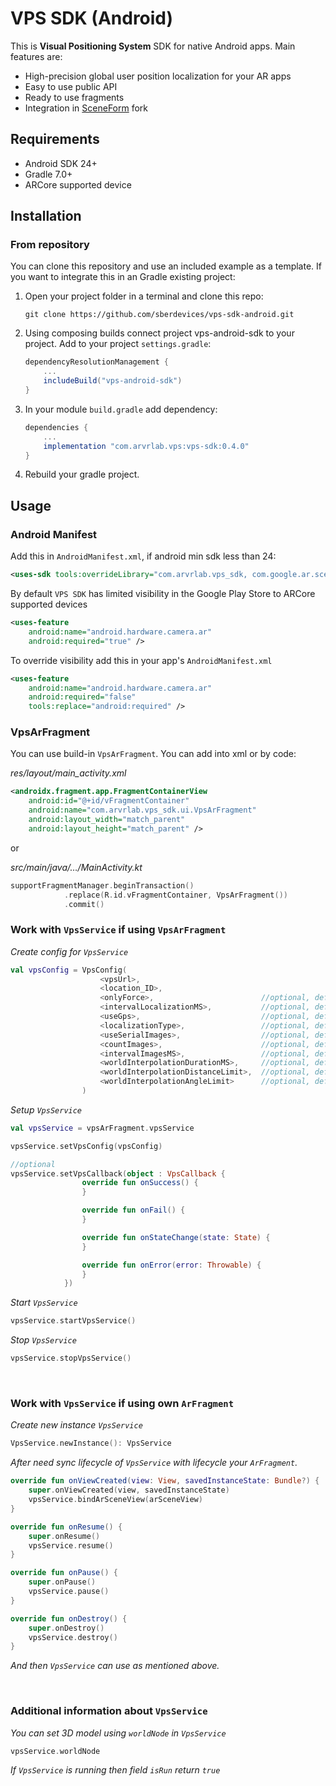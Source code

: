 # VPS SDK (Android)

This is **Visual Positioning System** SDK for native Android apps. Main features are:
- High-precision global user position localization for your AR apps
- Easy to use public API
- Ready to use fragments
- Integration in [SceneForm](https://github.com/google-ar/sceneform-android-sdk) fork

## Requirements
- Android SDK 24+
- Gradle 7.0+
- ARCore supported device

## Installation

### From repository

You can clone this repository and use an included example as a template. If you want to integrate this in an Gradle existing project:

1. Open your project folder in a terminal and clone this repo:
    ```shell
    git clone https://github.com/sberdevices/vps-sdk-android.git
    ```

2. Using composing builds connect project vps-android-sdk to your project. Add to your project `settings.gradle`:
    ```gradle
    dependencyResolutionManagement {
        ...
        includeBuild("vps-android-sdk")
    }
    ```

3. In your module `build.gradle` add dependency:
    ```gradle
    dependencies {
        ...
        implementation "com.arvrlab.vps:vps-sdk:0.4.0"
    }
    ```

4. Rebuild your gradle project.

## Usage

### Android Manifest

Add this in `AndroidManifest.xml`, if android min sdk less than 24: 

```xml
<uses-sdk tools:overrideLibrary="com.arvrlab.vps_sdk, com.google.ar.sceneform.ux" />
```

By default `VPS SDK` has limited visibility in the Google Play Store to ARCore supported devices

```xml
<uses-feature
    android:name="android.hardware.camera.ar"
    android:required="true" />
```

To override visibility add this in your app's `AndroidManifest.xml`

```xml
<uses-feature
    android:name="android.hardware.camera.ar"
    android:required="false"
    tools:replace="android:required" />
```

### VpsArFragment

You can use build-in `VpsArFragment`. You can add into xml or by code:

*res/layout/main_activity.xml*
```xml
<androidx.fragment.app.FragmentContainerView
    android:id="@+id/vFragmentContainer"
    android:name="com.arvrlab.vps_sdk.ui.VpsArFragment"
    android:layout_width="match_parent"
    android:layout_height="match_parent" />
```
or

*src/main/java/…/MainActivity.kt*
```kotlin
supportFragmentManager.beginTransaction()
            .replace(R.id.vFragmentContainer, VpsArFragment())
            .commit()
```

### Work with `VpsService` if using `VpsArFragment`

*Create config for `VpsService`*

```kotlin
val vpsConfig = VpsConfig(
                    <vpsUrl>,
                    <location_ID>,
                    <onlyForce>,                        //optional, default false
                    <intervalLocalizationMS>,           //optional, default 5000L
                    <useGps>,                           //optional, default false
                    <localizationType>,                 //optional, default MobileVps [Photo, MobileVps]
                    <useSerialImages>,                  //optional, default true
                    <countImages>,                      //optional, default 5
                    <intervalImagesMS>,                 //optional, default 1000L
                    <worldInterpolationDurationMS>,     //optional, default 500L
                    <worldInterpolationDistanceLimit>,  //optional, default 2f
                    <worldInterpolationAngleLimit>      //optional, default 10f
                )
```

*Setup `VpsService`*

```kotlin
val vpsService = vpsArFragment.vpsService

vpsService.setVpsConfig(vpsConfig)

//optional
vpsService.setVpsCallback(object : VpsCallback {
                override fun onSuccess() {
                }

                override fun onFail() {
                }

                override fun onStateChange(state: State) {
                }

                override fun onError(error: Throwable) {
                }
            })
```

*Start `VpsService`*

```kotlin
vpsService.startVpsService()
```

*Stop `VpsService`*

```kotlin
vpsService.stopVpsService()
```

<br/>

### Work with `VpsService` if using own `ArFragment`

*Create new instance `VpsService`*
```kotlin
VpsService.newInstance(): VpsService
```

*After need sync lifecycle of `VpsService` with lifecycle your `ArFragment`.*
```kotlin
override fun onViewCreated(view: View, savedInstanceState: Bundle?) {
    super.onViewCreated(view, savedInstanceState)
    vpsService.bindArSceneView(arSceneView)
}

override fun onResume() {
    super.onResume()
    vpsService.resume()
}

override fun onPause() {
    super.onPause()
    vpsService.pause()
}

override fun onDestroy() {
    super.onDestroy()
    vpsService.destroy()
}
```

*And then `VpsService` can use as mentioned above.*

<br/>

### Additional information about `VpsService`

*You can set 3D model using `worldNode` in `VpsService`*

```kotlin
vpsService.worldNode
```

*If `VpsService` is running then field `isRun` return `true`*
